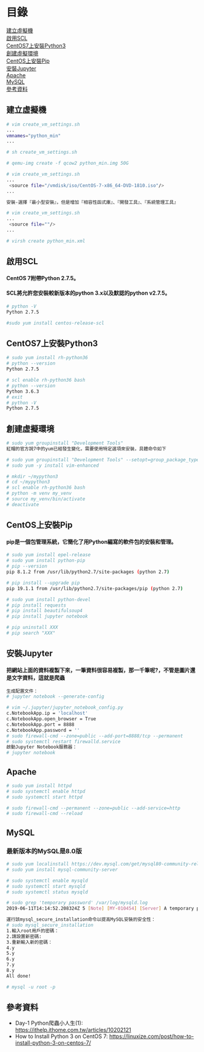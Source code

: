# 目錄
[建立虛擬機](#建立虛擬機)  
[啟用SCL](#啟用SCL)  
[CentOS7上安裝Python3](#CentOS7上安裝Python3)  
[創建虛擬環境](#創建虛擬環境)  
[CentOS上安裝Pip](#CentOS上安裝Pip)  
[安裝Jupyter](#安裝Jupyter)  
[Apache](#Apache)  
[MySQL](#MySQL)  
[參考資料](#參考資料)    

<a name="建立虛擬機"/>

## 建立虛擬機
```bash
# vim create_vm_settings.sh
...
vmnames="python_min"
...

# sh create_vm_settings.sh

# qemu-img create -f qcow2 python_min.img 50G

# vim create_vm_settings.sh
...
 <source file="/vmdisk/iso/CentOS-7-x86_64-DVD-1810.iso"/>
...

安裝-選擇『最小型安裝』，但是增加『相容性函式庫』、『開發工具』、『系統管理工具』

# vim create_vm_settings.sh
...
 <source file=""/>
...

# virsh create python_min.xml
```

<a name="啟用SCL"/>

## 啟用SCL
#### CentOS 7附帶Python 2.7.5。
#### SCL將允許您安裝較新版本的python 3.x以及默認的python v2.7.5。
```bash
# python -V
Python 2.7.5

#sudo yum install centos-release-scl
```

<a name="CentOS7上安裝Python3"/>

## CentOS7上安裝Python3
```bash
# sudo yum install rh-python36
# python --version
Python 2.7.5

# scl enable rh-python36 bash
# python --version
Python 3.6.3
# exit
# python -V
Python 2.7.5
```

<a name="創建虛擬環境"/>

## 創建虛擬環境
```bash
# sudo yum groupinstall "Development Tools"
紅帽的官方說7中的yum已經發生變化，需要使用特定選項來安裝，具體命令如下

# sudo yum groupinstall "Development Tools" --setopt=group_package_types=mandatory,default,optional
# sudo yum -y install vim-enhanced

# mkdir ~/mypython3
# cd ~/mypython3
# scl enable rh-python36 bash
# python -m venv my_venv
# source my_venv/bin/activate
# deactivate
```

<a name="CentOS上安裝Pip"/>

## CentOS上安裝Pip
#### pip是一個包管理系統，它簡化了用Python編寫的軟件包的安裝和管理。
```bash
# sudo yum install epel-release
# sudo yum install python-pip
# pip --version
pip 8.1.2 from /usr/lib/python2.7/site-packages (python 2.7)

# pip install --upgrade pip
pip 19.1.1 from /usr/lib/python2.7/site-packages/pip (python 2.7)

# sudo yum install python-devel
# pip install requests
# pip install beautifulsoup4
# pip install jupyter notebook

# pip uninstall XXX
# pip search "XXX"
```


<a name="安裝Jupyter"/>

## 安裝Jupyter
#### 把網站上面的資料複製下來，一筆資料很容易複製，那一千筆呢?，不管是圖片還是文字資料，這就是爬蟲
```bash
生成配置文件：
# jupyter notebook --generate-config

# vim ~/.jupyter/jupyter_notebook_config.py
c.NotebookApp.ip = 'localhost'
c.NotebookApp.open_browser = True
c.NotebookApp.port = 8888
c.NotebookApp.password = ''
# sudo firewall-cmd --zone=public --add-port=8888/tcp --permanent
# sudo systemctl restart firewalld.service
啟動Jupyter Notebook服務器：
# jupyter notebook
```

<a name="Apache"/>

## Apache
```bash
# sudo yum install httpd
# sudo systemctl enable httpd
# sudo systemctl start httpd

# sudo firewall-cmd --permanent --zone=public --add-service=http
# sudo firewall-cmd --reload
```

<a name="MySQL"/>

## MySQL
### 最新版本的MySQL是8.0版
```bash
# sudo yum localinstall https://dev.mysql.com/get/mysql80-community-release-el7-1.noarch.rpm
# sudo yum install mysql-community-server

# sudo systemctl enable mysqld
# sudo systemctl start mysqld
# sudo systemctl status mysqld

# sudo grep 'temporary password' /var/log/mysqld.log
2019-06-11T14:14:52.208324Z 5 [Note] [MY-010454] [Server] A temporary password is generated for root@localhost: XXXXXXXXX

運行該mysql_secure_installation命令以提高MySQL安裝的安全性：
# sudo mysql_secure_installation
1.輸入root用戶的密碼：
2.請設置新密碼:
3.重新輸入新的密碼：
4.y
5.y
6.y
7.y
8.y
All done!

# mysql -u root -p
```









<a name="參考資料"/>

## 參考資料
- Day-1 Python爬蟲小人生(1): https://ithelp.ithome.com.tw/articles/10202121
- How to Install Python 3 on CentOS 7: https://linuxize.com/post/how-to-install-python-3-on-centos-7/
